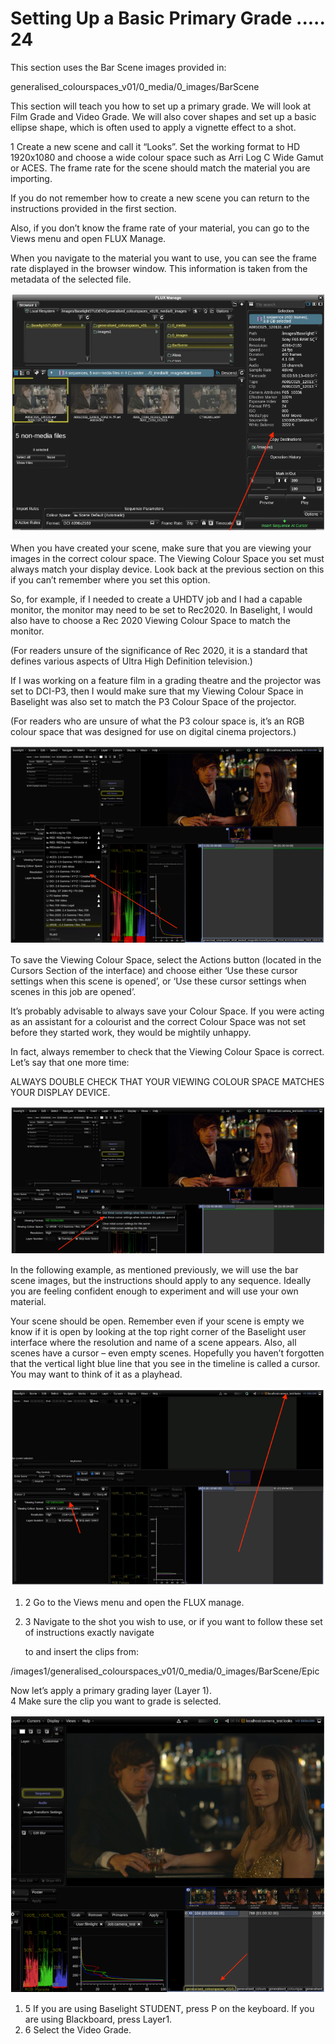 # Setting Up a Basic Primary Grade ..... 24



This section uses the Bar Scene images provided in:

generalised\_colourspaces\_v01/0\_media/0\_images/BarScene



This section will teach you how to set up a primary grade. We will look at Film Grade and Video Grade. We will also cover shapes and set up a basic ellipse shape, which is often used to apply a vignette effect to a shot.

1 Create a new scene and call it “Looks”. Set the working format to HD 1920x1080 and choose a wide colour space such as Arri Log C Wide Gamut or ACES. The frame rate for the scene should match the material you are importing.

If you do not remember how to create a new scene you can return to the instructions provided in the first section.

Also, if you don’t know the frame rate of your material, you can go to the Views menu and open FLUX Manage.

When you navigate to the material you want to use, you can see the frame rate displayed in the browser window. This information is taken from the metadata of the selected file.

![Image 32. FLUX Manage window. The arrow points to the metadata of the selected file.](../.gitbook/assets/2021-10-06-00.29.05.png)





When you have created your scene, make sure that you are viewing your images in the correct colour space. The Viewing Colour Space you set must always match your display device. Look back at the previous section on this if you can’t remember where you set this option.





So, for example, if I needed to create a UHDTV job and I had a capable monitor, the monitor may need to be set to Rec2020. In Baselight, I would also have to choose a Rec 2020 Viewing Colour Space to match the monitor.

\(For readers unsure of the significance of Rec 2020, it is a standard that defines various aspects of Ultra High Definition television.\)

If I was working on a feature film in a grading theatre and the projector was set to DCI-P3, then I would make sure that my Viewing Colour Space in Baselight was also set to match the P3 Colour Space of the projector.

\(For readers who are unsure of what the P3 colour space is, it’s an RGB colour space that was designed for use on digital cinema projectors.\)

![Image 33. Baselight user interface. The menu for choosing the Viewing Colour Space is open. The red arrow points to the list of display-referred colour spaces as indicted by the monitor icons.](../.gitbook/assets/2021-10-06-00.29.43.png)





To save the Viewing Colour Space, select the Actions button \(located in the Cursors Section of the interface\) and choose either ‘Use these cursor settings when this scene is opened’, or ‘Use these cursor settings when scenes in this job are opened’.

It’s probably advisable to always save your Colour Space. If you were acting as an assistant for a colourist and the correct Colour Space was not set before they started work, they would be mightily unhappy.

In fact, always remember to check that the Viewing Colour Space is correct. Let’s say that one more time:

ALWAYS DOUBLE CHECK THAT YOUR VIEWING COLOUR SPACE MATCHES YOUR DISPLAY DEVICE.



![Image 34. Cursor saving option. The red arrow points to the cog menu where you can save the settings.](../.gitbook/assets/2021-10-06-00.30.20.png)





In the following example, as mentioned previously, we will use the bar scene images, but the instructions should apply to any sequence. Ideally you are feeling confident enough to experiment and will use your own material.

Your scene should be open. Remember even if your scene is empty we know if it is open by looking at the top right corner of the Baselight user interface where the resolution and name of a scene appears. Also, all scenes have a cursor – even empty scenes. Hopefully you haven’t forgotten that the vertical light blue line that you see in the timeline is called a cursor. You may want to think of it as a playhead.



![Image 35. A scene that has been created but is still empty. The name and resolution are indicated by the long red arrow. The short arrow points to the Viewing Colour Space, which has not yet been set correctly.](../.gitbook/assets/2021-10-06-00.30.52.png)



1. 2  Go to the Views menu and open the FLUX manage.
2. 3  Navigate to the shot you wish to use, or if you want to follow these set of instructions exactly navigate

   to and insert the clips from:

/images1/generalised\_colourspaces\_v01/0\_media/0\_images/BarScene/Epic





Now let’s apply a primary grading layer \(Layer 1\).  
 4 Make sure the clip you want to grade is selected.

![Image 36. A scene before layers are added. The red arrow points to the first clip, which is selected in the timeline. When a clip is selected Baselight knows where to add grading layers.](../.gitbook/assets/2021-10-06-00.31.37.png)







1. 5  If you are using Baselight STUDENT, press P on the keyboard. If you are using Blackboard, press Layer1.
2. 6  Select the Video Grade.







